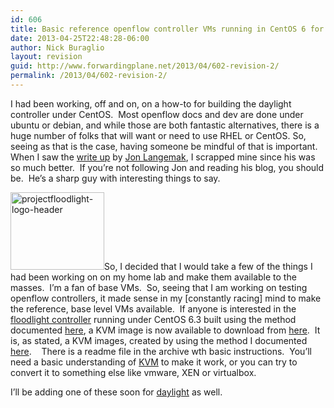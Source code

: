 ```yaml
---
id: 606
title: Basic reference openflow controller VMs running in CentOS 6 for KVM.
date: 2013-04-25T22:48:28-06:00
author: Nick Buraglio
layout: revision
guid: http://www.forwardingplane.net/2013/04/602-revision-2/
permalink: /2013/04/602-revision-2/
---
```

I had been working, off and on, on a how-to for building the daylight controller under CentOS.  Most openflow docs and dev are done under ubuntu or debian, and while those are both fantastic alternatives, there is a huge number of folks that will want or need to use RHEL or CentOS. So, seeing as that is the case, having someone be mindful of that is important.  When I saw the <a href="http://www.dasblinkenlichten.com/installing-opendaylight-on-centos/" target="_blank">write up</a> by <a href="https://twitter.com/blinken_lichten" target="_blank">Jon Langemak</a>, I scrapped mine since his was so much better.  If you&#8217;re not following Jon and reading his blog, you should be.  He&#8217;s a sharp guy with interesting things to say.

[<img class="alignleft size-thumbnail wp-image-603" alt="projectfloodlight-logo-header" src="http://www.forwardingplane.net/wp-content/uploads/2013/04/projectfloodlight-logo-header-150x124.png" width="150" height="124" />](http://www.forwardingplane.net/wp-content/uploads/2013/04/projectfloodlight-logo-header.png)So, I decided that I would take a few of the things I had been working on on my home lab and make them available to the masses.  I&#8217;m a fan of base VMs.  So, seeing that I am working on testing openflow controllers, it made sense in my [constantly racing] mind to make the reference, base level VMs available.  If anyone is interested in the <a href="http://www.projectfloodlight.org/floodlight/" target="_blank">floodlight controller</a> running under CentOS 6.3 built using the method documented <a title="Building a Floodlight OpenFlow controller on CentOS 6" href="http://www.forwardingplane.net/2013/02/building-a-floodlight-openflow-controller-on-centos-6/" target="_blank">here</a>, a KVM image is now available to download from <a href="http://www.forwardingplane.net/wp-content/uploads/vm-images/centos-floodlight-template.tbz" target="_blank">here</a>.  It is, as stated, a KVM images, created by using the method I documented <a title="CentOS KVM Install – Quick Start to a VM" href="http://www.forwardingplane.net/2013/03/centos-kvm-install-quick-start-to-a-vm/" target="_blank">here</a>.    There is a readme file in the archive wth basic instructions.  You&#8217;ll need a basic understanding of <a href="http://www.linux-kvm.org/page/Main_Page" target="_blank">KVM</a> to make it work, or you can try to convert it to something else like vmware, XEN or virtualbox.

I&#8217;ll be adding one of these soon for <a href="http://www.opendaylight.org/" target="_blank">daylight</a> as well.

&nbsp;